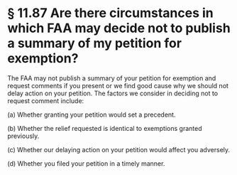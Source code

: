 # § 11.87   Are there circumstances in which FAA may decide not to publish a summary of my petition for exemption?

The FAA may not publish a summary of your petition for exemption and request comments if you present or we find good cause why we should not delay action on your petition. The factors we consider in deciding not to request comment include: 


(a) Whether granting your petition would set a precedent. 


(b) Whether the relief requested is identical to exemptions granted previously. 


(c) Whether our delaying action on your petition would affect you adversely. 


(d) Whether you filed your petition in a timely manner. 




